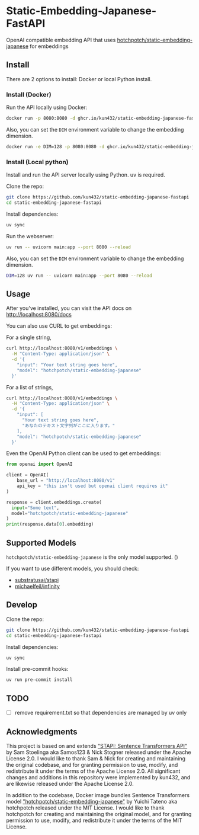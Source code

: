 # Static-Embedding-Japanese-FastAPI

OpenAI compatible embedding API that uses [hotchpotch/static-embedding-japanese](https://huggingface.co/hotchpotch/static-embedding-japanese) for embeddings

## Install

There are 2 options to install: Docker or local Python install.

### Install (Docker)

Run the API locally using Docker:

```bash
docker run -p 8080:8080 -d ghcr.io/kun432/static-embedding-japanese-fastapi:v0.0.1
```

Also, you can set the `DIM` environment variable to change the embedding dimension.

```bash
docker run -e DIM=128 -p 8080:8080 -d ghcr.io/kun432/static-embedding-japanese-fastapi:v0.0.1
```

### Install (Local python)

Install and run the API server locally using Python. uv is required.

Clone the repo:

```bash
git clone https://github.com/kun432/static-embedding-japanese-fastapi
cd static-embedding-japanese-fastapi
```

Install dependencies:

```bash
uv sync
```

Run the webserver:

```bash
uv run -- uvicorn main:app --port 8080 --reload
```

Also, you can set the `DIM` environment variable to change the embedding dimension.

```bash
DIM=128 uv run -- uvicorn main:app --port 8080 --reload
```

## Usage

After you've installed, you can visit the API docs on [http://localhost:8080/docs](http://localhost:8080/docs)

You can also use CURL to get embeddings:

For a single string,

```bash
curl http://localhost:8080/v1/embeddings \
  -H "Content-Type: application/json" \
  -d '{
    "input": "Your text string goes here",
    "model": "hotchpotch/static-embedding-japanese"
  }'
```

For a list of strings,

```bash
curl http://localhost:8080/v1/embeddings \
  -H "Content-Type: application/json" \
  -d '{
    "input": [
      "Your text string goes here",
      "あなたのテキスト文字列がここに入ります。"
    ],
    "model": "hotchpotch/static-embedding-japanese"
  }'
```

Even the OpenAI Python client can be used to get embeddings:

```python
from openai import OpenAI

client = OpenAI(
    base_url = "http://localhost:8080/v1"
    api_key = "this isn't used but openai client requires it"
)

response = client.embeddings.create(
  input="Some text",
  model="hotchpotch/static-embedding-japanese"
)
print(response.data[0].embedding)
```

## Supported Models

`hotchpotch/static-embedding-japanese` is the only model supported. ()

If you want to use different models, you should check:

- [substratusai/stapi](https://github.com/substratusai/stapi)
- [michaelfeil/infinity](https://github.com/michaelfeil/infinity)

## Develop

Clone the repo:

```bash
git clone https://github.com/kun432/static-embedding-japanese-fastapi
cd static-embedding-japanese-fastapi
```

Install dependencies:

```bash
uv sync
```

Install pre-commit hooks:

```bash
uv run pre-commit install
```

## TODO

- [ ] remove requirement.txt so that dependencies are managed by uv only

## Acknowledgments

This project is based on and extends ["STAPI: Sentence Transformers API"](https://github.com/substratusai/stapi) by Sam Stoelinga aka Samos123 & Nick Stogner released under the Apache License 2.0.
I would like to thank Sam & Nick for creating and maintaining the original codebase, and for granting permission to use, modify, and redistribute it under the terms of the Apache License 2.0.
All significant changes and additions in this repository were implemented by kun432, and are likewise released under the Apache License 2.0.

In addition to the codebase, Docker image bundles Sentence Transformers model ["hotchpotch/static-embedding-japanese"](https://huggingface.co/hotchpotch/static-embedding-japanese) by Yuichi Tateno aka hotchpotch released under the MIT License.
I would like to thank hotchpotch for creating and maintaining the original model, and for granting permission to use, modify, and redistribute it under the terms of the MIT License.
